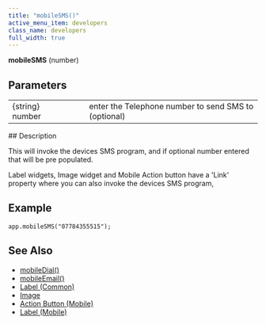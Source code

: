 ```yaml
---
title: "mobileSMS()"
active_menu_item: developers
class_name: developers
full_width: true
---
```



**mobileSMS** (number)

## Parameters

<table>
<tr>
<td width="193">
{string} number

</td>
<td width="17">
</td>
<td width="670">
enter the Telephone number to send SMS to (optional)

</td>
</tr>
</table>
## Description

This will invoke the devices SMS program, and if optional number entered that will be pre populated.

Label widgets, Image widget and Mobile Action button have a 'Link' property where you can also invoke the devices SMS program,

## Example

    app.mobileSMS("07784355515");
     
   

## See Also

 - [mobileDial()](/developers/documentation/scripting-apis/client-api/app-functions/mobiledial)
 - [mobileEmail()](/developers/documentation/scripting-apis/client-api/app-functions/mobileemail)
 - [Label (Common)](/developers/documentation/product-guide/widget-properties-events/common/label)
 - [Image](/developers/documentation/product-guide/widget-properties-events/common/image)
 - [Action Button (Mobile)](/developers/documentation/product-guide/widget-properties-events/mobile/mobaction-button)
 - [Label (Mobile)](/developers/documentation/product-guide/widget-properties-events/mobile/moblabel)

